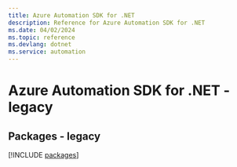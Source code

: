 ```yaml
---
title: Azure Automation SDK for .NET
description: Reference for Azure Automation SDK for .NET
ms.date: 04/02/2024
ms.topic: reference
ms.devlang: dotnet
ms.service: automation
---
```

# Azure Automation SDK for .NET - legacy
## Packages - legacy
[!INCLUDE [packages](automation-index.md)]